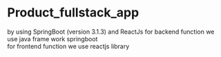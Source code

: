 # Product_fullstack_app
by using SpringBoot (version 3.1.3) and ReactJs
for backend function we use java frame work springboot <br/>
for frontend function we use reactjs library

